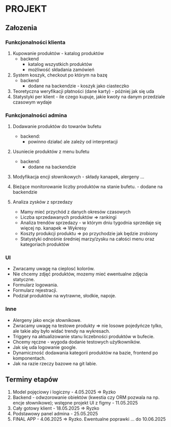 # PROJEKT

## Załozenia

### Funkcjonalności klienta

1) Kupowanie produktów - katalog produktów 
    + backend
        + katalog wszystkich produktów 
        + możliwość składania zamówień 
2) System koszyk, checkout po którym na bazę
    + backend
        + dodane na backendzie - koszyk jako ciasteczko
3) Teoretyczna weryfikacji płatności (dane karty) - później jak się uda
4) Statystyki per klient  - ile czego kupuje, jakie kwoty na danym przedziale czasowym wydaje

### Funkcjonalności admina

1) Dodawanie produktów do towarów bufetu
    + backend:
        + powinno działać ale zależy od interpretacji
2) Usuniecie produktów z menu bufetu 
    + backend:
        + dodane na backendzie
3) Modyfikacja encji słownikowych - składy kanapek, alergeny ...
4) Bieżące monitorowanie liczby produktów na stanie bufetu. - dodane na backendzie
5) Analiza zysków z sprzedazy

    - Mamy mieć przychód z danych okresów czasowych
    - Liczba sprzedawanych produktów => rankingi
    - Analiza trendów sprzedazy - w którym dniu tygodnia sprzedaje się więcej np. kanapek  => Wykresy
    - Koszty produkcji produktu => po przychodzie jak będzie zrobiony
    - Statystyki odnośnie średniej marzy/zysku na całości menu oraz kategoriach produktów

### UI

- Zwracamy uwagę na cieplosć kolorów.
- Nie chcemy zdjęć produktów, mozemy mieć ewentualne zdjęcia statyczne.
- Formularz logowania.
- Formularz rejestracji.
- Podział produktów na wytrawne, słodkie, napoje.

### Inne

- Alergeny jako encje słownikowe.
- Zwracamy uwagę na testowe produkty => nie losowe pojedyńcze tylko, ale takie aby było widać trendy na wykresach.
- Triggery na aktualizowanie stanu liczebności produktów w bufecie.
- Chcemy ręczne - wygoda dodanie testowych użytkowników.
- Jak się uda logowanie google.
- Dynamiczność dodawania kategorii produktów na bazie, frontend po komponentach.
- Jak na razie rzeczy bazowe na git labie.

## Terminy etapów

1) Model pojęciowy i logiczny - 4.05.2025 => Ryzko
2) Backend - odwzorowanie obiektów (kwestia czy ORM pozwala na np. encje słownikowe); wstępne projekt UI z figmy - 11.05.2025
3) Cały gotowy klient - 18.05.2025 => Ryzko
4) Podstawowy panel admina  - 25.05.2025
5) FINAL APP - 4.06.2025 => Ryzko.
Ewentualne poprawki ... do 10.06.2025

